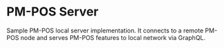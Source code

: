 # PM-POS Server

Sample PM-POS local server implementation. It connects to a remote PM-POS node and serves PM-POS features to local network via GraphQL.